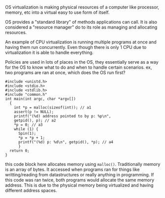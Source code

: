 OS virtualization is making physical resources of a computer like processor, memory, etc into a virtual easy to use form of itself.

OS provides a "standard library" of methods applications can call. It is also considered a "resource manager" do to its role as managing and allocating resources.

An example of CPU virtualization is running multiple programs at once and having them run concurrently. Even though there is only 1 CPU due to virtualization it is able to handle everything.

Policies are used in lots of places in the OS, they essentially serve as a way for the OS to know what to do and when to handle certain scenarios.
ex, two programs are ran at once, which does the OS run first? 

```
#include <unistd.h>
#include <stdio.h>
#include <stdlib.h>
#include "common.h"
int main(int argc, char *argv[])
  {
    int *p = malloc(sizeof(int)); // a1
    assert(p != NULL);
    printf("(%d) address pointed to by p: %p\n",
    getpid(), p); // a2
    *p = 0; // a3
    while (1) {
      Spin(1);
      *p = *p + 1;
      printf("(%d) p: %d\n", getpid(), *p); // a4
      }
  return 0;
}
```
this code block here allocates memory using `malloc()`.
Traditionally memory is an array of bytes. It accessed when programs ran for things like writting/reading from datastructures or really anything in programming.
If this code was ran twice, both programs would allocate the same memory address. This is due to the physical memory being virtualized and having different address spaces.

